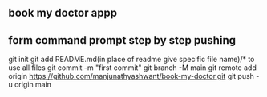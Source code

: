 ## book my doctor appp
## form command prompt step by step pushing

git init
git add README.md(in place of readme give specific file name)/* to use all files
git commit -m "first commit"
git branch -M main
git remote add origin https://github.com/manjunathyashwant/book-my-doctor.git
git push -u origin main
